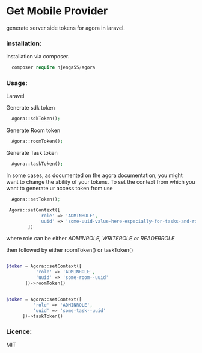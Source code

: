 # Get Mobile Provider

generate server side tokens for agora in laravel.
### installation:
installation via composer.

```php
  composer require njenga55/agora
```

### Usage:
Laravel

Generate sdk token

```php
  Agora::sdkToken();

```

Generate Room token

```php
  Agora::roomToken();

```

Generate Task token

```php
  Agora::taskToken();

```

In some cases, as documented on the agora documentation, you might want to change the ability of your tokens.
To set the context from which you want to generate ur access token from use 

```php
  Agora::setToken();

 Agora::setContext([
            'role' => 'ADMINROLE',
            'uuid' => 'some-uuid-value-here-especially-for-tasks-and-room'
        ])
```
 where role can be either *ADMINROLE, WRITEROLE or READERROLE*

 then followed by either roomToken() or taskToken()

 ```php

$token = Agora::setContext([
            'role' => 'ADMINROLE',
            'uuid' => 'some-room--uuid'
        ])->roomToken()
 ```

  ```php

$token = Agora::setContext([
            'role' => 'ADMINROLE',
            'uuid' => 'some-task--uuid'
        ])->taskToken()
 ```
### Licence:
MIT
